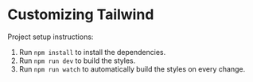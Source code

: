 # Customizing Tailwind

Project setup instructions:

1. Run `npm install` to install the dependencies.
1. Run `npm run dev` to build the styles.
1. Run `npm run watch` to automatically build the styles on every change.